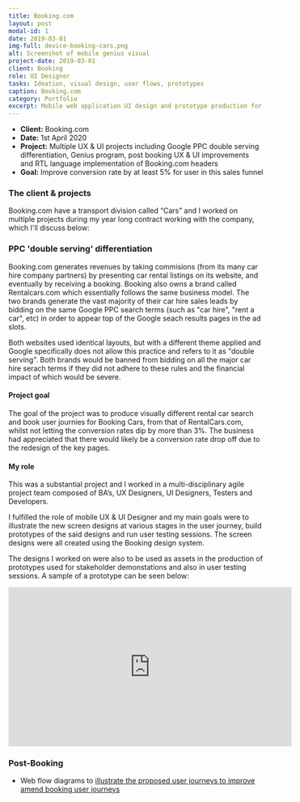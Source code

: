 ```yaml
---
title: Booking.com
layout: post
modal-id: 1
date: 2019-03-01
img-full: device-booking-cars.png
alt: Screenshot of mobile genius visual
project-date: 2019-03-01
client: Booking
role: UI Designer
tasks: Ideation, visual design, user flows, prototypes
caption: Booking.com
category: Portfolio
excerpt: Mobile web application UI design and prototype production for Booking.com which helped launch a new product. 
---
```

<style>
    .fig-caption {
        text-align: center;
    }
    .fig-caption em {
        background: #fffcde;
        text-align: center;
        padding: 3px 6px;
    }
    .result {
        background-color: #feffe5d4; 
        border: 1px solid #f39c12; 
        padding: 12px; 
        color: #8c5500; 
        font-size: 20px;       
    }
</style>  


* **Client:** Booking.com
* **Date:** 1st April 2020
* **Project:**  Multiple UX & UI projects including Google PPC double serving differentiation, Genius program, post booking UX & UI improvements and RTL language implementation of Booking.com headers
* **Goal:** Improve conversion rate by at least 5% for user in this sales funnel 

### The client & projects

Booking.com have a transport division called “Cars” and I worked on multiple projects during my year long contract working with the company, which I'll discuss below:

### PPC 'double serving' differentiation

Booking.com generates revenues by taking commisions (from its many car hire company partners) by presenting car rental listings on its website, and eventually by receiving a booking.  Booking also owns a brand called Rentalcars.com which essentially follows the same business model.  The two brands generate the vast majority of their car hire sales leads by bidding on the same Google PPC search terms (such as "car hire", "rent a car", etc) in order to appear top of the Google seach results pages in the ad slots.

Both websites used identical layouts, but with a different theme applied and Google specifically does not allow this practice and refers to it as "double serving".   Both brands would be banned from bidding on all the major car hire serach terms if they did not adhere to these rules and the financial impact of which would be severe.

#### Project goal
The goal of the project was to produce visually different rental car search and book user journies for Booking Cars, from that of RentalCars.com, whilst not letting the conversion rates dip by more than 3%.  The business had appreciated that there would likely be a conversion rate drop off due to the redesign of the key pages.

#### My role
This was a substantial project and I worked in a multi-disciplinary agile project team composed of BA’s, UX Designers, UI Designers, Testers and Developers. 

I fulfilled the role of mobile UX & UI Designer and my main goals were to illustrate the new screen designs at various stages in the user journey, build prototypes of the said designs and run user testing sessions.   The screen designs were all created using the Booking design system. 

The designs I worked on were also to be used as assets in the production of prototypes used for stakeholder demonstations and also in user testing sessions.  A sample of a prototype can be seen below:

<iframe  width="560" height="315" src="https://www.youtube.com/embed/EDh9_Y3vKhI" frameborder="0" allow="accelerometer; autoplay; encrypted-media; gyroscope; picture-in-picture" allowfullscreen></iframe>

### Post-Booking 

*  Web flow diagrams to <a href="/pdf/genius-amend-extras.pdf">illustrate the proposed user journeys to improve amend booking user journeys </a> 

